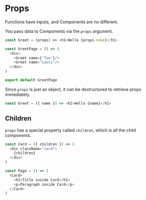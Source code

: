 # Props

Functions have inputs, and Components are no different.

You pass data to Components via the `props` argument.

```javascript
const Greet = (props) => <h1>Hello {props.name}</h1>

const GreetPage = () => (
  <div>
    <Greet name={'Tom'}/>
    <Greet name="Lewis"/>
  </div>
)

export default GreetPage
```

Since `props` is just an object, it can be destructured to retrieve props immediately.

```javascript
const Greet = ({ name }) => <h1>Hello {name}</h1>
```

## Children

`props` has a special property called `children`, which is all the child components.

```javascript
const Card = ({ children }) => (
  <div className="card">
    {children}
  </div>
)

const Page = () => (
  <Card>
    <h1>Title inside Card</h1>
    <p>Paragraph inside Card</p>
  </Card>
)
```
